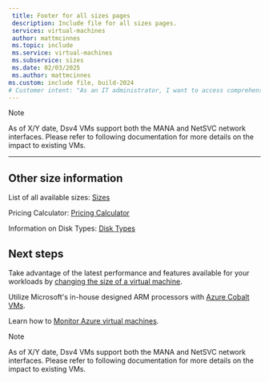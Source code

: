 ```yaml
---
 title: Footer for all sizes pages
 description: Include file for all sizes pages.
 services: virtual-machines
 author: mattmcinnes
 ms.topic: include
 ms.service: virtual-machines
 ms.subservice: sizes
 ms.date: 02/03/2025
 ms.author: mattmcinnes
ms.custom: include file, build-2024
# Customer intent: "As an IT administrator, I want to access comprehensive information about virtual machine sizes and performance options, so that I can make informed decisions about resizing and optimizing resources for my workloads."
---
```

> [!NOTE]
> As of X/Y date, Dsv4 VMs support both the MANA and NetSVC network interfaces. Please refer to following documentation for more details on the impact to existing VMs.


---

## Other size information

List of all available sizes: [Sizes](../../sizes.md)

Pricing Calculator: [Pricing Calculator](https://azure.microsoft.com/pricing/calculator/)

Information on Disk Types: [Disk Types](../../disks-types.md)

## Next steps

Take advantage of the latest performance and features available for your workloads by [changing the size of a virtual machine](../../../virtual-machines/sizes/resize-vm.md).

Utilize Microsoft's in-house designed ARM processors with [Azure Cobalt VMs](../../../virtual-machines/sizes/cobalt-overview.md).

Learn how to [Monitor Azure virtual machines](../../../virtual-machines/monitor-vm.md).

> [!NOTE]
> As of X/Y date, Dsv4 VMs support both the MANA and NetSVC network interfaces. Please refer to following documentation for more details on the impact to existing VMs.
